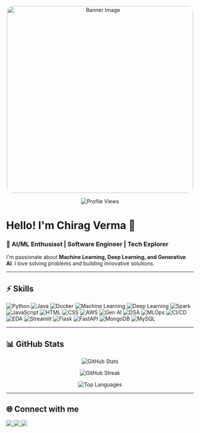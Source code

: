 <!-- Banner Image -->
<p align="center">
  <img 
    src="https://images.pexels.com/photos/5926370/pexels-photo-5926370.jpeg?auto=compress&cs=tinysrgb&w=600" 
    alt="Banner Image" 
    width="500" 
    style="border-radius: 15px;" 
  />
</p>



<!-- Profile Views Counter -->
<p align="center">
  <img src="https://komarev.com/ghpvc/?username=Chirag2027&color=blue" alt="Profile Views" />
</p>

# Hello! I'm Chirag Verma 👋 

### 🚀 AI/ML Enthusiast | Software Engineer | Tech Explorer

I'm passionate about **Machine Learning, Deep Learning, and Generative AI**. I love solving problems and building innovative solutions.

---

## ⚡ Skills  
![Python](https://img.shields.io/badge/Python-3776AB?style=for-the-badge&logo=python&logoColor=white)
![Java](https://img.shields.io/badge/Java-007396?style=for-the-badge&logo=java&logoColor=white)
![Docker](https://img.shields.io/badge/Docker-2496ED?style=for-the-badge&logo=docker&logoColor=white)
![Machine Learning](https://img.shields.io/badge/ML-FF6F00?style=for-the-badge&logo=scikit-learn&logoColor=white)
![Deep Learning](https://img.shields.io/badge/DL-FF6F00?style=for-the-badge&logo=tensorflow&logoColor=white)
![Spark](https://img.shields.io/badge/Spark-FF9900?style=for-the-badge&logo=apache-spark&logoColor=white)
![JavaScript](https://img.shields.io/badge/JavaScript-F7DF1E?style=for-the-badge&logo=javascript&logoColor=black)
![HTML](https://img.shields.io/badge/HTML-E34F26?style=for-the-badge&logo=html5&logoColor=white)
![CSS](https://img.shields.io/badge/CSS-1572B6?style=for-the-badge&logo=css3&logoColor=white)
![AWS](https://img.shields.io/badge/AWS-FF9900?style=for-the-badge&logo=amazon-aws&logoColor=white)
![Gen AI](https://img.shields.io/badge/GenAI-800080?style=for-the-badge&logo=openai&logoColor=white)
![DSA](https://img.shields.io/badge/DSA-008080?style=for-the-badge)
![MLOps](https://img.shields.io/badge/MLOps-008080?style=for-the-badge)
![CI/CD](https://img.shields.io/badge/CI%2FCD-20C997?style=for-the-badge)
![EDA](https://img.shields.io/badge/EDA-000000?style=for-the-badge)
![Streamlit](https://img.shields.io/badge/Streamlit-FF4B4B?style=for-the-badge&logo=streamlit&logoColor=white)
![Flask](https://img.shields.io/badge/Flask-000000?style=for-the-badge&logo=flask&logoColor=white)
![FastAPI](https://img.shields.io/badge/FastAPI-009688?style=for-the-badge&logo=fastapi&logoColor=white)
![MongoDB](https://img.shields.io/badge/MongoDB-47A248?style=for-the-badge&logo=mongodb&logoColor=white)
![MySQL](https://img.shields.io/badge/MySQL-4479A1?style=for-the-badge&logo=mysql&logoColor=white)

---

## 📊 GitHub Stats

<p align="center">
  <img src="https://github-readme-stats.vercel.app/api?username=Chirag2027&show_icons=true&theme=radical" alt="GitHub Stats" />
</p>

<p align="center">
  <img src="https://github-readme-streak-stats.herokuapp.com?user=Chirag2027&theme=radical&hide_border=true" alt="GitHub Streak" />
</p>

<p align="center">
  <img src="https://github-readme-stats.vercel.app/api/top-langs/?username=Chirag2027&layout=compact&theme=radical" alt="Top Languages" />
</p>


---

## 🌐 Connect with me

<p align="left">
  <a href="https://www.linkedin.com/in/chiragverma24/" target="_blank">
    <img src="https://img.shields.io/badge/LinkedIn-0A66C2?style=for-the-badge&logo=linkedin&logoColor=white" />
  </a>
  <a href="mailto:chirag.yep@gmail.com">
    <img src="https://img.shields.io/badge/Gmail-D14836?style=for-the-badge&logo=gmail&logoColor=white" />
  </a>
  <a href="https://leetcode.com/u/Chirag-24/" target="_blank">
    <img src="https://img.shields.io/badge/LeetCode-FFA116?style=for-the-badge&logo=leetcode&logoColor=black" />
  </a>
</p>
